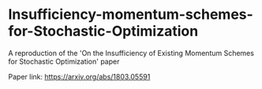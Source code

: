 # Insufficiency-momentum-schemes-for-Stochastic-Optimization
A reproduction of the 'On the Insufficiency of Existing Momentum Schemes for Stochastic Optimization' paper

Paper link:
https://arxiv.org/abs/1803.05591
